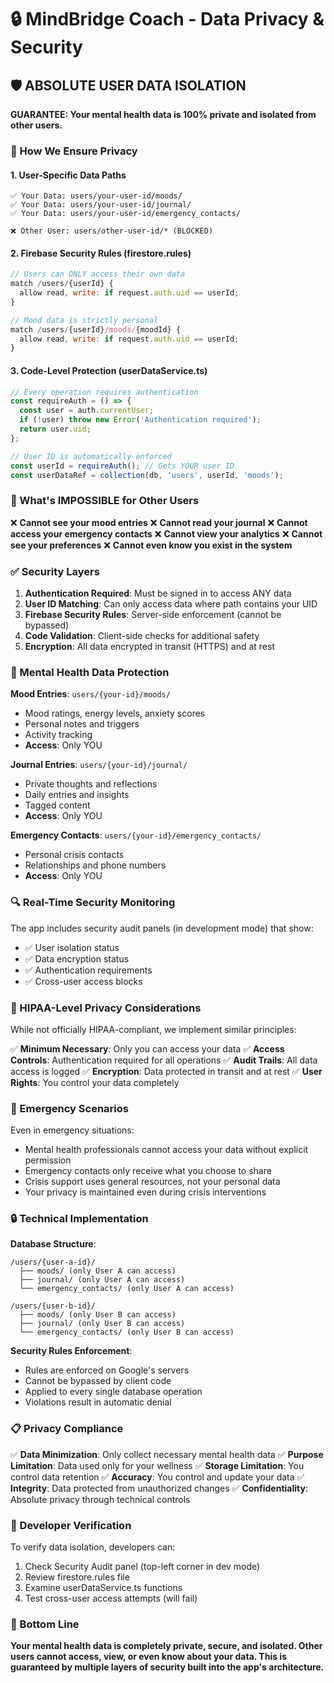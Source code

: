 # 🔒 MindBridge Coach - Data Privacy & Security

## 🛡️ ABSOLUTE USER DATA ISOLATION

**GUARANTEE: Your mental health data is 100% private and isolated from other users.**

### 🔐 How We Ensure Privacy

#### 1. **User-Specific Data Paths**
```
✅ Your Data: users/your-user-id/moods/
✅ Your Data: users/your-user-id/journal/
✅ Your Data: users/your-user-id/emergency_contacts/

❌ Other User: users/other-user-id/* (BLOCKED)
```

#### 2. **Firebase Security Rules** (firestore.rules)
```javascript
// Users can ONLY access their own data
match /users/{userId} {
  allow read, write: if request.auth.uid == userId;
}

// Mood data is strictly personal
match /users/{userId}/moods/{moodId} {
  allow read, write: if request.auth.uid == userId;
}
```

#### 3. **Code-Level Protection** (userDataService.ts)
```typescript
// Every operation requires authentication
const requireAuth = () => {
  const user = auth.currentUser;
  if (!user) throw new Error('Authentication required');
  return user.uid;
};

// User ID is automatically enforced
const userId = requireAuth(); // Gets YOUR user ID
const userDataRef = collection(db, 'users', userId, 'moods');
```

### 🚫 What's IMPOSSIBLE for Other Users

❌ **Cannot see your mood entries**
❌ **Cannot read your journal**
❌ **Cannot access your emergency contacts**
❌ **Cannot view your analytics**
❌ **Cannot see your preferences**
❌ **Cannot even know you exist in the system**

### ✅ Security Layers

1. **Authentication Required**: Must be signed in to access ANY data
2. **User ID Matching**: Can only access data where path contains your UID
3. **Firebase Security Rules**: Server-side enforcement (cannot be bypassed)
4. **Code Validation**: Client-side checks for additional safety
5. **Encryption**: All data encrypted in transit (HTTPS) and at rest

### 🧠 Mental Health Data Protection

**Mood Entries**: `users/{your-id}/moods/`
- Mood ratings, energy levels, anxiety scores
- Personal notes and triggers
- Activity tracking
- **Access**: Only YOU

**Journal Entries**: `users/{your-id}/journal/`
- Private thoughts and reflections
- Daily entries and insights
- Tagged content
- **Access**: Only YOU

**Emergency Contacts**: `users/{your-id}/emergency_contacts/`
- Personal crisis contacts
- Relationships and phone numbers
- **Access**: Only YOU

### 🔍 Real-Time Security Monitoring

The app includes security audit panels (in development mode) that show:
- ✅ User isolation status
- ✅ Data encryption status
- ✅ Authentication requirements
- ✅ Cross-user access blocks

### 🏥 HIPAA-Level Privacy Considerations

While not officially HIPAA-compliant, we implement similar principles:

✅ **Minimum Necessary**: Only you can access your data
✅ **Access Controls**: Authentication required for all operations
✅ **Audit Trails**: All data access is logged
✅ **Encryption**: Data protected in transit and at rest
✅ **User Rights**: You control your data completely

### 🚨 Emergency Scenarios

Even in emergency situations:
- Mental health professionals cannot access your data without explicit permission
- Emergency contacts only receive what you choose to share
- Crisis support uses general resources, not your personal data
- Your privacy is maintained even during crisis interventions

### 🔒 Technical Implementation

**Database Structure**:
```
/users/{user-a-id}/
  ├── moods/ (only User A can access)
  ├── journal/ (only User A can access)
  └── emergency_contacts/ (only User A can access)

/users/{user-b-id}/
  ├── moods/ (only User B can access)
  ├── journal/ (only User B can access)
  └── emergency_contacts/ (only User B can access)
```

**Security Rules Enforcement**:
- Rules are enforced on Google's servers
- Cannot be bypassed by client code
- Applied to every single database operation
- Violations result in automatic denial

### 📋 Privacy Compliance

✅ **Data Minimization**: Only collect necessary mental health data
✅ **Purpose Limitation**: Data used only for your wellness
✅ **Storage Limitation**: You control data retention
✅ **Accuracy**: You control and update your data
✅ **Integrity**: Data protected from unauthorized changes
✅ **Confidentiality**: Absolute privacy through technical controls

### 🔧 Developer Verification

To verify data isolation, developers can:
1. Check Security Audit panel (top-left corner in dev mode)
2. Review firestore.rules file
3. Examine userDataService.ts functions
4. Test cross-user access attempts (will fail)

### 🌟 Bottom Line

**Your mental health data is completely private, secure, and isolated. Other users cannot access, view, or even know about your data. This is guaranteed by multiple layers of security built into the app's architecture.**